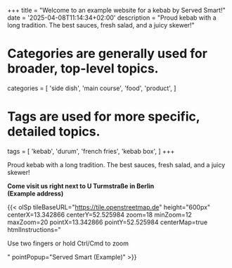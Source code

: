 +++
title = "Welcome to an example website for a kebab by Served Smart!"
date = '2025-04-08T11:14:34+02:00'
description = "Proud kebab with a long tradition. The best sauces, fresh salad, and a juicy skewer!"
# Categories are generally used for broader, top-level topics.
categories = [
 'side dish',
 'main course',
 'food',
 'product',
]
# Tags are used for more specific, detailed topics.
tags = [
 'kebab',
 'durum',
 'french fries',
 'kebab box',
]
+++

Proud kebab with a long tradition. The best sauces, fresh salad, and a juicy skewer!

<b>Come visit us right next to U Turmstraße in Berlin<br>(Example address)</b>

{{< olSp tileBaseURL="https://tile.openstreetmap.de" height="600px" centerX=13.342866 centerY=52.525984 zoom=18 minZoom=12 maxZoom=20 pointX=13.342866 pointY=52.525984 centerMap=true htmlInstructions="<p>Use <span>two fingers</span> or hold <span>Ctrl/Cmd</span> to zoom</p>" pointPopup="Served Smart (Example)" >}}
